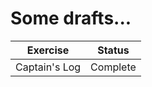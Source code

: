# Some drafts...
| Exercise      | Status        |
| ------------- | ------------- |
| Captain's Log | Complete      |
